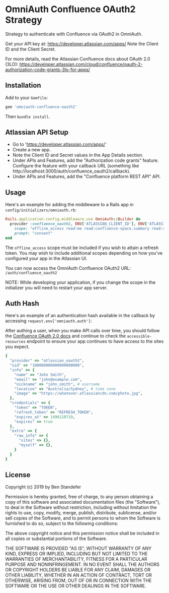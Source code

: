 # OmniAuth Confluence OAuth2 Strategy

Strategy to authenticate with Confluence via OAuth2 in OmniAuth.

Get your API key at: https://developer.atlassian.com/apps/ Note the Client ID
and the Client Secret.

For more details, read the Atlassian Confluence docs about OAuth 2.0 (3LO):
https://developer.atlassian.com/cloud/confluence/oauth-2-authorization-code-grants-3lo-for-apps/

## Installation

Add to your `Gemfile`:

```ruby
gem 'omniauth-confluence-oauth2'
```

Then `bundle install`.

## Atlassian API Setup

* Go to 'https://developer.atlassian.com/apps/'
* Create a new app.
* Note the Client ID and Secret values in the App Details section.
* Under APIs and Features, add the "Authorization code grants" feature.
  Configure the feature with your callback URL (something like
  http://localhost:3000/auth/confluence_oauth2/callback).
* Under APIs and Features, add the "Confluence platform REST API" API. 

## Usage

Here's an example for adding the middleware to a Rails app in
`config/initializers/omniauth.rb`:

```ruby
Rails.application.config.middleware.use OmniAuth::Builder do
  provider :confluence_oauth2, ENV['ATLASSIAN_CLIENT_ID'], ENV['ATLASSIAN_CLIENT_SECRET'],
    scope: "offline_access read:me read:confluence-space.summary read:confluence-props read:confluence-content.all read:confluence-content.summary search:confluence",
    prompt: "consent"
end
```
The `offline_access` scope must be included if you wish to attain a refresh token.
You may wish to include additional scopes depending on how you've configured
your app in the Atlassian UI.

You can now access the OmniAuth Confluence OAuth2 URL: `/auth/confluence_oauth2`

NOTE: While developing your application, if you change the scope in the
initializer you will need to restart your app server. 

## Auth Hash

Here's an example of an authentication hash available in the callback by
accessing `request.env['omniauth.auth']`:

After authing a user, when you make API calls over time, you should follow the
[Confluence OAuth 2.0 docs](https://developer.atlassian.com/cloud/confluence/oauth-2-authorization-code-grants-3lo-for-apps/)
and continue to check the `accessible-resources` endpoint to ensure your app
continues to have access to the sites you expect.

```ruby
{
  "provider" => "atlassian_oauth2",
  "uid" => "100000000000000000000",
  "info" => {
    "name" => "John Smith",
    "email" => "john@example.com",
    "nickname" => "john_smith", # username
    "location" => "Australia/Sydney", # time zone
    "image" => "https://whatever.atlassiancdn.com/photo.jpg",
  },
  "credentials" => {
    "token" => "TOKEN",
    "refresh_token" => "REFRESH_TOKEN",
    "expires_at" => 1496120719,
    "expires" => true
  },
  "extra" => {
    "raw_info" => {
      "sites" => {},
      "myself" => {},
    }
  }
}
```

## License

Copyright (c) 2019 by Ben Standefer

Permission is hereby granted, free of charge, to any person obtaining a copy of this software and associated documentation files (the "Software"), to deal in the Software without restriction, including without limitation the rights to use, copy, modify, merge, publish, distribute, sublicense, and/or sell copies of the Software, and to permit persons to whom the Software is furnished to do so, subject to the following conditions:

The above copyright notice and this permission notice shall be included in all copies or substantial portions of the Software.

THE SOFTWARE IS PROVIDED "AS IS", WITHOUT WARRANTY OF ANY KIND, EXPRESS OR IMPLIED, INCLUDING BUT NOT LIMITED TO THE WARRANTIES OF MERCHANTABILITY, FITNESS FOR A PARTICULAR PURPOSE AND NONINFRINGEMENT. IN NO EVENT SHALL THE AUTHORS OR COPYRIGHT HOLDERS BE LIABLE FOR ANY CLAIM, DAMAGES OR OTHER LIABILITY, WHETHER IN AN ACTION OF CONTRACT, TORT OR OTHERWISE, ARISING FROM, OUT OF OR IN CONNECTION WITH THE SOFTWARE OR THE USE OR OTHER DEALINGS IN THE SOFTWARE.
